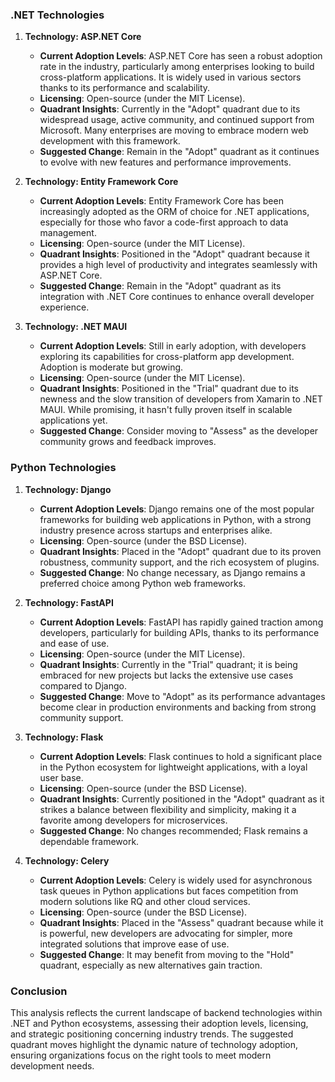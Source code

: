 ### .NET Technologies

1. **Technology: ASP.NET Core**
   - **Current Adoption Levels**: ASP.NET Core has seen a robust adoption rate in the industry, particularly among enterprises looking to build cross-platform applications. It is widely used in various sectors thanks to its performance and scalability.
   - **Licensing**: Open-source (under the MIT License).
   - **Quadrant Insights**: Currently in the "Adopt" quadrant due to its widespread usage, active community, and continued support from Microsoft. Many enterprises are moving to embrace modern web development with this framework.
   - **Suggested Change**: Remain in the "Adopt" quadrant as it continues to evolve with new features and performance improvements.

2. **Technology: Entity Framework Core**
   - **Current Adoption Levels**: Entity Framework Core has been increasingly adopted as the ORM of choice for .NET applications, especially for those who favor a code-first approach to data management.
   - **Licensing**: Open-source (under the MIT License).
   - **Quadrant Insights**: Positioned in the "Adopt" quadrant because it provides a high level of productivity and integrates seamlessly with ASP.NET Core.
   - **Suggested Change**: Remain in the "Adopt" quadrant as its integration with .NET Core continues to enhance overall developer experience.

3. **Technology: .NET MAUI**
   - **Current Adoption Levels**: Still in early adoption, with developers exploring its capabilities for cross-platform app development. Adoption is moderate but growing.
   - **Licensing**: Open-source (under the MIT License).
   - **Quadrant Insights**: Positioned in the "Trial" quadrant due to its newness and the slow transition of developers from Xamarin to .NET MAUI. While promising, it hasn't fully proven itself in scalable applications yet.
   - **Suggested Change**: Consider moving to "Assess" as the developer community grows and feedback improves.

### Python Technologies

1. **Technology: Django**
   - **Current Adoption Levels**: Django remains one of the most popular frameworks for building web applications in Python, with a strong industry presence across startups and enterprises alike.
   - **Licensing**: Open-source (under the BSD License).
   - **Quadrant Insights**: Placed in the "Adopt" quadrant due to its proven robustness, community support, and the rich ecosystem of plugins.
   - **Suggested Change**: No change necessary, as Django remains a preferred choice among Python web frameworks.

2. **Technology: FastAPI**
   - **Current Adoption Levels**: FastAPI has rapidly gained traction among developers, particularly for building APIs, thanks to its performance and ease of use.
   - **Licensing**: Open-source (under the MIT License).
   - **Quadrant Insights**: Currently in the "Trial" quadrant; it is being embraced for new projects but lacks the extensive use cases compared to Django.
   - **Suggested Change**: Move to "Adopt" as its performance advantages become clear in production environments and backing from strong community support.

3. **Technology: Flask**
   - **Current Adoption Levels**: Flask continues to hold a significant place in the Python ecosystem for lightweight applications, with a loyal user base.
   - **Licensing**: Open-source (under the BSD License).
   - **Quadrant Insights**: Currently positioned in the "Adopt" quadrant as it strikes a balance between flexibility and simplicity, making it a favorite among developers for microservices.
   - **Suggested Change**: No changes recommended; Flask remains a dependable framework.

4. **Technology: Celery**
   - **Current Adoption Levels**: Celery is widely used for asynchronous task queues in Python applications but faces competition from modern solutions like RQ and other cloud services.
   - **Licensing**: Open-source (under the BSD License).
   - **Quadrant Insights**: Placed in the "Assess" quadrant because while it is powerful, new developers are advocating for simpler, more integrated solutions that improve ease of use.
   - **Suggested Change**: It may benefit from moving to the "Hold" quadrant, especially as new alternatives gain traction.

### Conclusion
This analysis reflects the current landscape of backend technologies within .NET and Python ecosystems, assessing their adoption levels, licensing, and strategic positioning concerning industry trends. The suggested quadrant moves highlight the dynamic nature of technology adoption, ensuring organizations focus on the right tools to meet modern development needs.